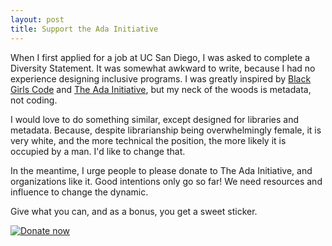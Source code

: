 ```yaml
---
layout: post
title: Support the Ada Initiative
---
```


When I first applied for a job at UC San Diego, I was asked to complete a Diversity Statement. It was somewhat awkward to write, because I had no experience designing inclusive programs. I was greatly inspired by [Black Girls Code](http://www.blackgirlscode.com/) and [The Ada Initiative](https://adainitiative.org/), but my neck of the woods is metadata, not coding.  

I would love to do something similar, except designed for libraries and metadata. Because, despite librarianship being overwhelmingly female, it is very white, and the more technical the position, the more likely it is occupied by a man. I'd like to change that.  

In the meantime, I urge people to please donate to The Ada Initiative, and organizations like it. Good intentions only go so far! We need resources and influence to change the dynamic.  

Give what you can, and as a bonus, you get a sweet sticker.


<a href="https://supportada.org"><img  alt="Donate now" style="box-shadow: none;" src="http://adainitiative.org/wp-content/uploads/2013/08/donate_red_small.png"></a> 
